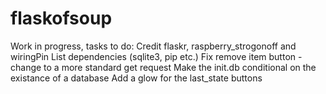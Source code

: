 flaskofsoup
===========
Work in progress, tasks to do:
Credit flaskr, raspberry_strogonoff and wiringPin
List dependencies (sqlite3, pip etc.)
Fix remove item button - change to a more standard get request
Make the init.db conditional on the existance of a database
Add a glow for the last_state buttons
